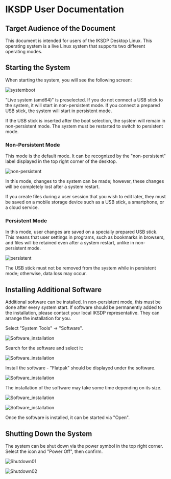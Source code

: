 
# IKSDP User Documentation

## Target Audience of the Document

This document is intended for users of the IKSDP Desktop Linux. This operating system is a live Linux system that supports two different operating modes.

## Starting the System

When starting the system, you will see the following screen:

![systemboot](../shared/images/systemboot.png)

"Live system (amd64)" is preselected. If you do not connect a USB stick to the system, it will start in non-persistent mode. If you connect a prepared USB stick, the system will start in persistent mode.

If the USB stick is inserted after the boot selection, the system will remain in non-persistent mode. The system must be restarted to switch to persistent mode.

### Non-Persistent Mode

This mode is the default mode. It can be recognized by the "non-persistent" label displayed in the top right corner of the desktop.

![non-persistent](../shared/images/non-persistent.png)

In this mode, changes to the system can be made; however, these changes will be completely lost after a system restart.

If you create files during a user session that you wish to edit later, they must be saved on a mobile storage device such as a USB stick, a smartphone, or a cloud service.

### Persistent Mode

In this mode, user changes are saved on a specially prepared USB stick. This means that user settings in programs, such as bookmarks in browsers, and files will be retained even after a system restart, unlike in non-persistent mode.

![persistent](../shared/images/persistent.png)

The USB stick must not be removed from the system while in persistent mode; otherwise, data loss may occur.

## Installing Additional Software

Additional software can be installed. In non-persistent mode, this must be done after every system start. If software should be permanently added to the installation, please contact your local IKSDP representative. They can arrange the installation for you.

Select "System Tools" -> "Software".

![Software_installation](../shared/images/install_software01.png)

Search for the software and select it:

![Software_installation](../shared/images/install_software02.png)

Install the software - "Flatpak" should be displayed under the software.

![Software_installation](../shared/images/install_software03.png)

The installation of the software may take some time depending on its size.

![Software_installation](../shared/images/install_software04.png)

![Software_installation](../shared/images/install_software05.png)

Once the software is installed, it can be started via "Open".

## Shutting Down the System

The system can be shut down via the power symbol in the top right corner. Select the icon and "Power Off", then confirm.

![Shutdown01](../shared/images/shutdown_01.png)

![Shutdown02](../shared/images/shutdown_02.png)
